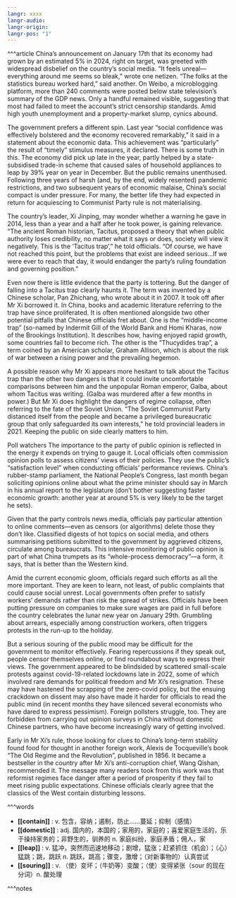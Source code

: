 ```yaml
---
langr: xxxx
langr-audio: 
langr-origin: 
langr-pos: "1"
---
```


^^^article
China’s announcement on January 17th that its economy had grown by an estimated 5% in 2024, right on target, was greeted with widespread disbelief on the country’s social media. “It feels unreal—everything around me seems so bleak,” wrote one netizen. “The folks at the statistics bureau worked hard,” said another. On Weibo, a microblogging platform, more than 240 comments were posted below state television’s summary of the GDP news. Only a handful remained visible, suggesting that most had failed to meet the account’s strict censorship standards. Amid high youth unemployment and a property-market slump, cynics abound.

The government prefers a different spin. Last year “social confidence was effectively bolstered and the economy recovered remarkably,” it said in a statement about the economic data. This achievement was “particularly” the result of “timely” stimulus measures, it declared. There is some truth in this. The economy did pick up late in the year, partly helped by a state-subsidised trade-in scheme that caused sales of household appliances to leap by 39% year on year in December. But the public remains unenthused. Following three years of harsh (and, by the end, widely resented) pandemic restrictions, and two subsequent years of economic malaise, China’s social compact is under pressure. For many, the better life they had expected in return for acquiescing to Communist Party rule is not materialising.

The country’s leader, Xi Jinping, may wonder whether a warning he gave in 2014, less than a year and a half after he took power, is gaining relevance. “The ancient Roman historian, Tacitus, proposed a theory that when public authority loses credibility, no matter what it says or does, society will view it negatively. This is the ‘Tacitus trap’,” he told officials. “Of course, we have not reached this point, but the problems that exist are indeed serious…If we were ever to reach that day, it would endanger the party’s ruling foundation and governing position.”

Even now there is little evidence that the party is tottering. But the danger of falling into a Tacitus trap clearly haunts it. The term was invented by a Chinese scholar, Pan Zhichang, who wrote about it in 2007. It took off after Mr Xi borrowed it. In China, books and academic literature referring to the trap have since proliferated. It is often mentioned alongside two other potential pitfalls that Chinese officials fret about. One is the “middle-income trap” (so-named by Indermit Gill of the World Bank and Homi Kharas, now of the Brookings Institution). It describes how, having enjoyed rapid growth, some countries fail to become rich. The other is the “Thucydides trap”, a term coined by an American scholar, Graham Allison, which is about the risk of war between a rising power and the prevailing hegemon.

A possible reason why Mr Xi appears more hesitant to talk about the Tacitus trap than the other two dangers is that it could invite uncomfortable comparisons between him and the unpopular Roman emperor, Galba, about whom Tacitus was writing. (Galba was murdered after a few months in power.) But Mr Xi does highlight the dangers of regime collapse, often referring to the fate of the Soviet Union. “The Soviet Communist Party distanced itself from the people and became a privileged bureaucratic group that only safeguarded its own interests,” he told provincial leaders in 2021. Keeping the public on side clearly matters to him.

Poll watchers
The importance to the party of public opinion is reflected in the energy it expends on trying to gauge it. Local officials often commission opinion polls to assess citizens’ views of their policies. They use the public’s “satisfaction level” when conducting officials’ performance reviews. China’s rubber-stamp parliament, the National People’s Congress, last month began soliciting opinions online about what the prime minister should say in March in his annual report to the legislature (don’t bother suggesting faster economic growth: another year at around 5% is very likely to be the target he sets).

Given that the party controls news media, officials pay particular attention to online comments—even as censors (or algorithms) delete those they don’t like. Classified digests of hot topics on social media, and others summarising petitions submitted to the government by aggrieved citizens, circulate among bureaucrats. This intensive monitoring of public opinion is part of what China trumpets as its “whole-process democracy”—a form, it says, that is better than the Western kind.

Amid the current economic gloom, officials regard such efforts as all the more important. They are keen to learn, not least, of public complaints that could cause social unrest. Local governments often prefer to satisfy workers’ demands rather than risk the spread of strikes. Officials have been putting pressure on companies to make sure wages are paid in full before the country celebrates the lunar new year on January 29th. Grumbling about arrears, especially among construction workers, often triggers protests in the run-up to the holiday.

But a serious souring of the public mood may be difficult for the government to monitor effectively. Fearing repercussions if they speak out, people censor themselves online, or find roundabout ways to express their views. The government appeared to be blindsided by scattered small-scale protests against covid-19-related lockdowns late in 2022, some of which involved rare demands for political freedom and Mr Xi’s resignation. These may have hastened the scrapping of the zero-covid policy, but the ensuing crackdown on dissent may also have made it harder for officials to read the public mind (in recent months they have silenced several economists who have dared to express pessimism). Foreign pollsters struggle, too. They are forbidden from carrying out opinion surveys in China without domestic Chinese partners, who have become increasingly wary of getting involved.

Early in Mr Xi’s rule, those looking for clues to China’s long-term stability found food for thought in another foreign work, Alexis de Tocqueville’s book “The Old Regime and the Revolution”, published in 1856. It became a bestseller in the country after Mr Xi’s anti-corruption chief, Wang Qishan, recommended it. The message many readers took from this work was that reformist regimes face danger after a period of prosperity if they fail to meet rising public expectations. Chinese officials clearly agree that the classics of the West contain disturbing lessons.


^^^words
+ **[[contain]]** : v. 包含，容纳；遏制，防止……蔓延；抑制（感情）
+ **[[domestic]]** : adj. 国内的，本国的；家用的，家庭的；喜爱家庭生活的，乐于操持家务的；非野生的，驯养的
n. 家庭纠纷，家庭矛盾；佣人，家
+ **[[leap]]** : v. 猛冲，突然而迅速地移动；剧增，猛涨；赶紧抓住（机会）；（心）猛跳；跳，跳跃
n. 跳跃，跳高；骤变，激增；（对新事物的）认真尝试
+ **[[souring]]** : v. （使）变坏；（牛奶等）变酸；（使）变得紧张（sour 的现在分词）n. 酸处理

^^^notes